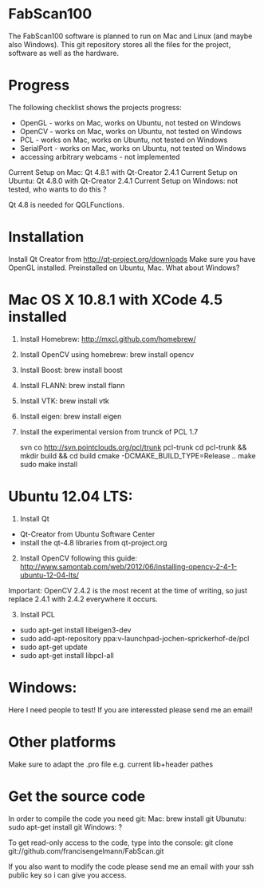 FabScan100
==========
The FabScan100 software is planned to run on Mac and Linux (and maybe also Windows).
This git repository stores all the files for the project, software as well as the hardware.

Progress
========

The following checklist shows the projects progress:
    
* OpenGL - works on Mac, works on Ubuntu, not tested on Windows
* OpenCV - works on Mac, works on Ubuntu, not tested on Windows
* PCL - works on Mac, works on Ubuntu, not tested on Windows
* SerialPort - works on Mac, works on Ubuntu, not tested on Windows
* accessing arbitrary webcams - not implemented

Current Setup on Mac: Qt 4.8.1 with Qt-Creator 2.4.1
Current Setup on Ubuntu: Qt 4.8.0 with Qt-Creator 2.4.1
Current Setup on Windows: not tested, who wants to do this ?

Qt 4.8 is needed for QGLFunctions.

Installation
===========

Install Qt Creator from http://qt-project.org/downloads
Make sure you have OpenGL installed. Preinstalled on Ubuntu, Mac. What about Windows?

Mac OS X 10.8.1 with XCode 4.5 installed
========================================
1. Install Homebrew: http://mxcl.github.com/homebrew/
2. Install OpenCV using homebrew: brew install opencv
3. Install Boost: brew install boost
4. Install FLANN: brew install flann
5. Install VTK: brew install vtk
6. Install eigen: brew install eigen
7. Install the experimental version from trunck of PCL 1.7

    svn co http://svn.pointclouds.org/pcl/trunk pcl-trunk
    cd pcl-trunk && mkdir build && cd build
    cmake -DCMAKE_BUILD_TYPE=Release .. 
    make
    sudo make install

Ubuntu 12.04 LTS:
=======
1. Install Qt
  * Qt-Creator from Ubuntu Software Center
  * install the qt-4.8 libraries from qt-project.org

2. Install OpenCV following this guide: http://www.samontab.com/web/2012/06/installing-opencv-2-4-1-ubuntu-12-04-lts/

  Important: OpenCV 2.4.2 is the most recent at the time of writing, so just replace 2.4.1 with 2.4.2 everywhere it occurs.
  
3. Install PCL

  * sudo apt-get install libeigen3-dev
  * sudo add-apt-repository ppa:v-launchpad-jochen-sprickerhof-de/pcl
  * sudo apt-get update
  * sudo apt-get install libpcl-all

Windows:
========
 Here I need people to test! If you are interessted please send me an email!

Other platforms
===============

Make sure to adapt the .pro file e.g. current lib+header pathes 

Get the source code
===================

In order to compile the code you need git:
Mac: brew install git
Ubunutu: sudo apt-get install git
Windows: ?

To get read-only access to the code, type into the console:
git clone git://github.com/francisengelmann/FabScan.git

If you also want to modify the code please send me an email with your ssh public key so i can give you access.